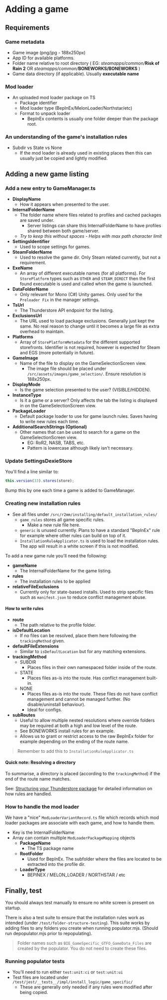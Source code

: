 # Adding a game

## Requirements
### Game metadata
- Game image (png/jpg - 188x250px)
- App ID for available platforms.
- Folder name relative to root directory ( EG: _steamapps/common/_**Risk of Rain 2** OR _steamapps/common/_**BONEWORKS/BONEWORKS** )
- Game data directory (if applicable). Usually **executable name**

### Mod loader
- An uploaded mod loader package on TS
  - Package identifier
  - Mod loader type (BepInEx/MelonLoader/Northstar/etc)
  - Format to unpack loader
    - BepInEx contents is usually one folder deeper than the package root.

### An understanding of the game's installation rules
- Subdir vs State vs None
  - If the mod loader is already used in existing places then this can usually just be copied and lightly modified.

## Adding a new game listing

### Add a new entry to GameManager.ts
  - **DisplayName**
    - How it appears when presented to the user.
  - **InternalFolderName**
    - The folder name where files related to profiles and cached packages are saved under.
      - Server listings can share this InternalFolderName to have profiles shared between both game/server.
    - _Try to keep this without spaces - Helps with max path character limit_
  - **SettingsIdentifier**
    - Used to scope settings for games.
  - **SteamFolderName**
    - Used to resolve the game dir. Only Steam related currently, but not a requirement.
  - **ExeName**
    - An array of different executable names (for all platforms). For `StorePlatform` types such as `OTHER` and `STEAM_DIRECT` then the first found executable is used and called when the game is launched.
  - **DataFolderName**
    - Only relevant for Mono (C#) Unity games. Only used for the `Preloader Fix` in the manager settings.
  - **TsUrl**
    - The Thunderstore API endpoint for the listing.
  - **ExclusionsUrl**
    - The URL used to load package exclusions. Generally just kept the same. No real reason to change until it becomes a large file as extra overhead to maintain.
  - **Platforms**
    - Array of `StorePlatformMetadata` for the different supported storefronts. Identifier is not required, however is expected for Steam and EGS (more potentially in future).
  - **GameImage**
    - Name of the file to display on the GameSelectionScreen view.
      - The image file should be placed under `/src/assets/images/game_selection/`. Ensure resolution is 188x250px.
  - **DisplayMode**
    - Is the game selection presented to the user? (VISIBLE/HIDDEN).
  - **InstanceType**
    - Is it a game or a server? Only affects the tab the listing is displayed in on the GameSelectionScreen view.
  - **PackageLoader**
    - Default package loader to use for game launch rules. Saves having to write new rules each time.
  - **AdditionalSearchStrings (Optional)**
    - Other names that can be used to search for a game on the GameSelectionScreen view.
      - EG: RoR2, NASB, TABS, etc.
      - Pattern is lowercase although likely isn't necessary.

### Update SettingsDexieStore
You'll find a line similar to:
```ts
this.version(33).stores(store);
```
Bump this by one each time a game is added to GameManager.

### Creating new installation rules
- See all files under `/src/r2mm/installing/default_installation_rules/`
  - `game_rules` stores all game specific rules.
    - Make a new rule file here.
  - `generic` is unused currently. Plans to have a standard "BepInEx" rule for example where other rules can build on top of it.
  - `InstallationRuleApplicator.ts` is used to load the installation rules. The app will result in a white screen if this is not modified.

To add a new game rule you'll need the following:
- **gameName**
  - The InternalFolderName for the game listing.
- **rules**
  - The installation rules to be applied
- **relativeFileExclusions**
  - Currently only for state-based installs. Used to strip specific files such as `manifest.json` to reduce conflict management abuse.

#### How to write rules
- **route**
  - The path relative to the profile folder.
- **isDefaultLocation**
  - If no files can be resolved, place them here following the `trackingMethod` given.
- **defaultFileExtensions**
  - Similar to `isDefaultLocation` but for any matching extensions.
- **trackingMethod**
  - SUBDIR
    - Places files in their own namespaced folder inside of the route.
  - STATE
    - Places files as-is into the route. Has conflict management built-in.
  - NONE
    - Places files as-is into the route. These files do not have conflict management and cannot be managed further. (No disable/uninstall behaviour).
    - Ideal for configs.
- **subRoutes**
  - Useful to allow multiple nested resolutions where override folders may be required at both a high and low level of the route.
  - See BONEWORKS install rules for an example.
  - Allows us to grant or restrict access to the raw BepInEx folder for example depending on the ending of the route name.

> Remember to add this to `InstallationRuleApplicator.ts`

#### Quick note: Resolving a directory
To summarise, a directory is placed (according to the `trackingMethod`) if the end of the route name matches.

See: [Structuring your Thunderstore package](https://github.com/ebkr/r2modmanPlus/wiki/Structuring-your-Thunderstore-package) for detailed information on how rules are handled.

### How to handle the mod loader
We have a "nice" `ModLoaderVariantRecord.ts` file which records which mod loader packages are associate with each game, and how to handle them.
- Key is the InternalFolderName
- Array can contain multiple `ModLoaderPackageMapping` objects
  - **PackageName**
    - The TS package name
  - **RootFolder**
    - Used for BepInEx. The subfolder where the files are located to be extracted into the profile dir.
  - **LoaderType**
    - BEPINEX / MELON_LOADER / NORTHSTAR / etc

## Finally, test
You should always test manually to ensure no white screen is present on startup.

There is also a test suite to ensure that the installation rules work as intended (under `/test/folder-structure-testing`).
This suite works by adding files to any folders you create when running populator.mjs. (Should run depopulator.mjs prior to repopulating).

> Folder names such as `BIE_GameSpecific_GTFO_GameData_Files` are created by the populator. You do not need to create these files.

### Running populator tests
- You'll need to run either `test:unit:ci` or `test:unit:ui`
- Test files are located under `/test/jest/__tests__/impl/install_logic/game_specific/`
  - These are generally only needed if any rules were modified after being copied.

